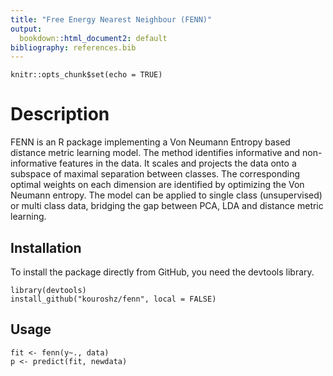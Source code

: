 ```yaml
---
title: "Free Energy Nearest Neighbour (FENN)"
output:
  bookdown::html_document2: default
bibliography: references.bib
---
```


```{r setup, include=FALSE}
knitr::opts_chunk$set(echo = TRUE)
```


# Description
FENN is an R package implementing a Von Neumann Entropy based distance metric learning model. The method identifies informative and non-informative features in the data. It scales and projects the data onto a subspace of maximal separation between classes. The corresponding optimal weights on each dimension are identified by optimizing the Von Neumann entropy. The model can be applied to single class (unsupervised) or multi class data, bridging the gap between PCA, LDA and distance metric learning. 


## Installation
To install the package directly from GitHub, you need the devtools library.
```{R}
library(devtools)
install_github("kouroshz/fenn", local = FALSE)
```
## Usage
```{R}
fit <- fenn(y~., data)
p <- predict(fit, newdata)
```